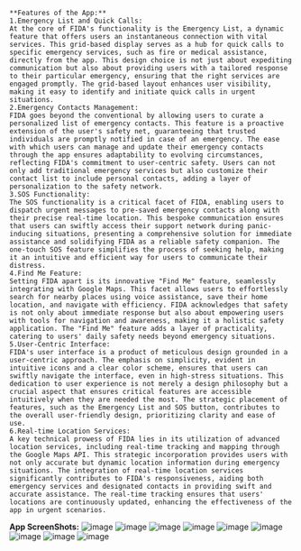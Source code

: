 ```A Safety Interface that can be used for any kind of emergency situation just with one click**
**Features of the App:**
1.Emergency List and Quick Calls:
At the core of FIDA's functionality is the Emergency List, a dynamic feature that offers users an instantaneous connection with vital services. This grid-based display serves as a hub for quick calls to specific emergency services, such as fire or medical assistance, directly from the app. This design choice is not just about expediting communication but also about providing users with a tailored response to their particular emergency, ensuring that the right services are engaged promptly. The grid-based layout enhances user visibility, making it easy to identify and initiate quick calls in urgent situations.
2.Emergency Contacts Management:
FIDA goes beyond the conventional by allowing users to curate a personalized list of emergency contacts. This feature is a proactive extension of the user's safety net, guaranteeing that trusted individuals are promptly notified in case of an emergency. The ease with which users can manage and update their emergency contacts through the app ensures adaptability to evolving circumstances, reflecting FIDA's commitment to user-centric safety. Users can not only add traditional emergency services but also customize their contact list to include personal contacts, adding a layer of personalization to the safety network.
3.SOS Functionality:
The SOS functionality is a critical facet of FIDA, enabling users to dispatch urgent messages to pre-saved emergency contacts along with their precise real-time location. This bespoke communication ensures that users can swiftly access their support network during panic-inducing situations, presenting a comprehensive solution for immediate assistance and solidifying FIDA as a reliable safety companion. The one-touch SOS feature simplifies the process of seeking help, making it an intuitive and efficient way for users to communicate their distress.
4.Find Me Feature:
Setting FIDA apart is its innovative "Find Me" feature, seamlessly integrating with Google Maps. This facet allows users to effortlessly search for nearby places using voice assistance, save their home location, and navigate with efficiency. FIDA acknowledges that safety is not only about immediate response but also about empowering users with tools for navigation and awareness, making it a holistic safety application. The "Find Me" feature adds a layer of practicality, catering to users' daily safety needs beyond emergency situations.
5.User-Centric Interface:
FIDA's user interface is a product of meticulous design grounded in a user-centric approach. The emphasis on simplicity, evident in intuitive icons and a clear color scheme, ensures that users can swiftly navigate the interface, even in high-stress situations. This dedication to user experience is not merely a design philosophy but a crucial aspect that ensures critical features are accessible intuitively when they are needed the most. The strategic placement of features, such as the Emergency List and SOS button, contributes to the overall user-friendly design, prioritizing clarity and ease of use.
6.Real-time Location Services:
A key technical prowess of FIDA lies in its utilization of advanced location services, including real-time tracking and mapping through the Google Maps API. This strategic incorporation provides users with not only accurate but dynamic location information during emergency situations. The integration of real-time location services significantly contributes to FIDA's responsiveness, aiding both emergency services and designated contacts in providing swift and accurate assistance. The real-time tracking ensures that users' locations are continuously updated, enhancing the effectiveness of the app in urgent scenarios.
```
**App ScreenShots:**
![image](https://github.com/user-attachments/assets/7c8c73cd-2747-4d26-aec1-4d9cbbefe47f)
![image](https://github.com/user-attachments/assets/bf5a4527-8c3a-4d89-9d06-0935f2926851)
![image](https://github.com/user-attachments/assets/13b177f6-8f7b-482b-9167-568b3716e5ba)
![image](https://github.com/user-attachments/assets/0c80d472-e272-4b3e-8d4e-2de82f0cc6b9)
![image](https://github.com/user-attachments/assets/8e35cc7f-9e5e-4ec0-ab90-3b28028ceebf)
![image](https://github.com/user-attachments/assets/d3e0a753-f2a4-4aab-8d40-4b2ab4cd203d)
![image](https://github.com/user-attachments/assets/e19a7bed-481e-4da2-ab6b-7e4ff90b830e)
![image](https://github.com/user-attachments/assets/b6372ded-8852-442f-b1e7-fdcd815d5028)
![image](https://github.com/user-attachments/assets/310ff920-845e-4fb0-a848-c365a5ffcdb9)
